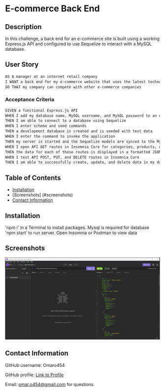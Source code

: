 # E-commerce Back End

## Description

In this challenge, a back end for an e-commerce site is built using a working Express.js API and configured to use Sequelize to interact with a MySQL database.

## User Story
```md
AS A manager at an internet retail company
I WANT a back end for my e-commerce website that uses the latest technologies
SO THAT my company can compete with other e-commerce companies
```

### Acceptance Criteria

```md
GIVEN a functional Express.js API
WHEN I add my database name, MySQL username, and MySQL password to an environment variable file
THEN I am able to connect to a database using Sequelize
WHEN I enter schema and seed commands
THEN a development database is created and is seeded with test data
WHEN I enter the command to invoke the application
THEN my server is started and the Sequelize models are synced to the MySQL database
WHEN I open API GET routes in Insomnia Core for categories, products, or tags
THEN the data for each of these routes is displayed in a formatted JSON
WHEN I test API POST, PUT, and DELETE routes in Insomnia Core
THEN I am able to successfully create, update, and delete data in my database
```


## Table of Contents

- [Installation](#installation)
- [Screenshots] (#screenshots)
- [Contact Information](#contactinfo)

## Installation

'npm i' in a Terminal to install packages.
Mysql is required for database
'npm start' to run server.
Open Insomnia or Postman to view data

## Screenshots

![Screenshot](./Develop/shotscreen.png)

## Contact Information

GitHub username: Omaro454

GitHub profile: [Link to Profile](https://github.com/omaro454/commerce-cit-E)

Email: omar.o454@gmail.com for questions.
